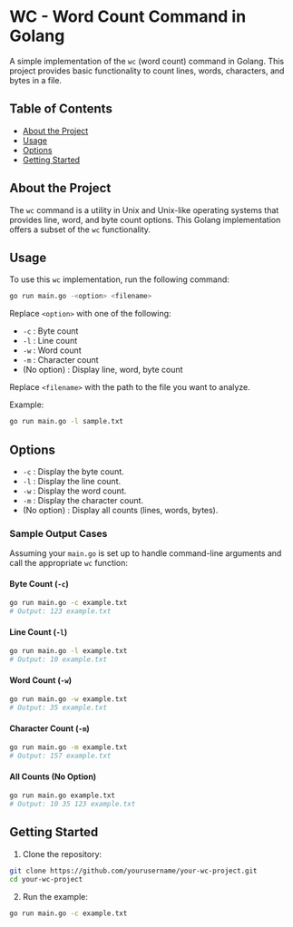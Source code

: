 # WC - Word Count Command in Golang

A simple implementation of the `wc` (word count) command in Golang. This project provides basic functionality to count lines, words, characters, and bytes in a file.

## Table of Contents

- [About the Project](#about-the-project)
- [Usage](#usage)
- [Options](#options)
- [Getting Started](#getting-started)

## About the Project

The `wc` command is a utility in Unix and Unix-like operating systems that provides line, word, and byte count options. This Golang implementation offers a subset of the `wc` functionality.

## Usage

To use this `wc` implementation, run the following command:

```bash
go run main.go -<option> <filename>
```

Replace `<option>` with one of the following:

- `-c` : Byte count
- `-l` : Line count
- `-w` : Word count
- `-m` : Character count
- (No option) : Display line, word, byte count

Replace `<filename>` with the path to the file you want to analyze.

Example:

```bash
go run main.go -l sample.txt
```

## Options

- `-c` : Display the byte count.
- `-l` : Display the line count.
- `-w` : Display the word count.
- `-m` : Display the character count.
- (No option) : Display all counts (lines, words, bytes).

### Sample Output Cases

Assuming your `main.go` is set up to handle command-line arguments and call the appropriate `wc` function:

#### Byte Count (`-c`)

```bash
go run main.go -c example.txt
# Output: 123 example.txt
```

#### Line Count (`-l`)

```bash
go run main.go -l example.txt
# Output: 10 example.txt
```

#### Word Count (`-w`)

```bash
go run main.go -w example.txt
# Output: 35 example.txt
```

#### Character Count (`-m`)

```bash
go run main.go -m example.txt
# Output: 157 example.txt
```

#### All Counts (No Option)

```bash
go run main.go example.txt
# Output: 10 35 123 example.txt
```

## Getting Started

1. Clone the repository:

```bash
git clone https://github.com/yourusername/your-wc-project.git
cd your-wc-project
```

2. Run the example:

```bash
go run main.go -c example.txt
```
